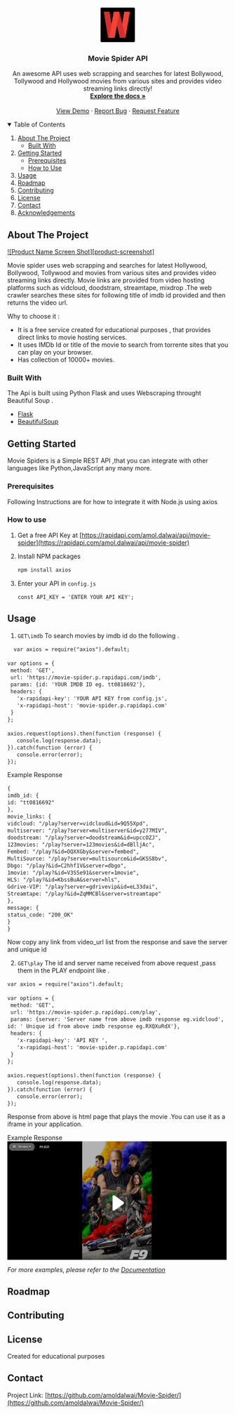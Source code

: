 
<!-- [![Contributors][contributors-shield]][contributors-url]
[![Forks][forks-shield]][forks-url]
[![Stargazers][stars-shield]][stars-url]
[![Issues][issues-shield]][issues-url]
[![MIT License][license-shield]][license-url]
[![LinkedIn][linkedin-shield]][linkedin-url] -->



<!-- PROJECT LOGO -->
<br />
<p align="center">
  <a href="https://github.com/othneildrew/Best-README-Template">
    <img src="https://github.com/amoldalwai/Movie-Spider/blob/main/WatchAnyMovieLogo.png" alt="Logo" width="80" height="80">
  </a>

  <h3 align="center">Movie Spider API</h3>

  <p align="center">
    An awesome API uses web scrapping and searches for latest Bollywood, Tollywood and Hollywood movies from various sites and provides video streaming links directly!
    <br />
    <a href="https://github.com/othneildrew/Best-README-Template"><strong>Explore the docs »</strong></a>
    <br />
    <br />
    <a href="https://github.com/othneildrew/Best-README-Template">View Demo</a>
    ·
    <a href="https://github.com/othneildrew/Best-README-Template/issues">Report Bug</a>
    ·
    <a href="https://github.com/othneildrew/Best-README-Template/issues">Request Feature</a>
  </p>
</p>



<!-- TABLE OF CONTENTS -->
<details open="open">
  <summary>Table of Contents</summary>
  <ol>
    <li>
      <a href="#about-the-project">About The Project</a>
      <ul>
        <li><a href="#built-with">Built With</a></li>
      </ul>
    </li>
    <li>
      <a href="#getting-started">Getting Started</a>
      <ul>
        <li><a href="#prerequisites">Prerequisites</a></li>
        <li><a href="#installation">How to Use</a></li>
      </ul>
    </li>
    <li><a href="#usage">Usage</a></li>
    <li><a href="#roadmap">Roadmap</a></li>
    <li><a href="#contributing">Contributing</a></li>
    <li><a href="#license">License</a></li>
    <li><a href="#contact">Contact</a></li>
    <li><a href="#acknowledgements">Acknowledgements</a></li>
  </ol>
</details>



<!-- ABOUT THE PROJECT -->
## About The Project

[![Product Name Screen Shot][product-screenshot]](https://example.com)

Movie spider uses web scrapping and searches for latest Hollywood, Bollywood, Tollywood and  movies from various sites and provides video streaming links directly.
Movie links are provided from video hosting platforms such as vidcloud, doodstram, streamtape, mixdrop .The web crawler searches these sites for following title of imdb id provided and then returns the video url.

Why to choose it :
* It is a free service created for educational purposes , that provides direct links to movie hosting services.
* It uses IMDb Id or title of the movie to search from torrente sites that you can play on your browser.
* Has collection of 10000+ movies.


### Built With

The Api is built using Python Flask and uses Webscraping throught Beautiful Soup .
* [Flask](https://flask.palletsprojects.com/en/2.0.x/)
* [BeautifulSoup](https://www.crummy.com/software/BeautifulSoup/bs4/doc/)


<!-- GETTING STARTED -->
## Getting Started

Movie Spiders is a Simple REST API ,that you can integrate with other languages like Python,JavaScript any many more.

### Prerequisites

Following Instructions are for how to integrate it with  Node.js using axios

### How to use

1. Get a free API Key at [https://rapidapi.com/amol.dalwai/api/movie-spider](https://rapidapi.com/amol.dalwai/api/movie-spider)

3. Install NPM packages
   ```sh
   npm install axios
   ```
4. Enter your API in `config.js`
   ```JS
   const API_KEY = 'ENTER YOUR API KEY';
   ```


<!-- USAGE EXAMPLES -->
## Usage
1. `GET\imdb`
To search movies by imdb id do the following .
 ```JS
   var axios = require("axios").default;

var options = {
  method: 'GET',
  url: 'https://movie-spider.p.rapidapi.com/imdb',
  params: {id: 'YOUR IMDB ID eg. tt0816692'},
  headers: {
    'x-rapidapi-key': 'YOUR API KEY from config.js',
    'x-rapidapi-host': 'movie-spider.p.rapidapi.com'
  }
};

axios.request(options).then(function (response) {
	console.log(response.data);
}).catch(function (error) {
	console.error(error);
});
 ```
 Example Response
 ```
 {
imdb_id: {
id: "tt0816692"
},
movie_links: {
vidcloud: "/play?server=vidcloud&id=9Q55Xpd",
multiserver: "/play?server=multiserver&id=y277MIV",
doodstream: "/play?server=doodstream&id=upccOZJ",
123movies: "/play?server=123movies&id=dBlljAc",
Fembed: "/play?&id=OQXXGby&server=fembed",
MultiSource: "/play?server=multisource&id=GKSS8bv",
Dbgo: "/play?&id=C2hhf1V&server=dbgo",
1movie: "/play?&id=V3SSe91&server=1movie",
HLS: "/play?&id=KbssBuA&server=hls",
Gdrive-VIP: "/play?server=gdrivevip&id=eL33dai",
Streamtape: "/play?&id=ZqMMCBl&server=streamtape"
},
message: {
status_code: "200_OK"
}
}
 ```
 Now copy any  link from video_url list from the response and save the server and unique id 

 
 2. `GET\play`
The id and server name received from above request ,pass them in the PLAY endpoint like  .
 ```JS
 var axios = require("axios").default;

var options = {
  method: 'GET',
  url: 'https://movie-spider.p.rapidapi.com/play',
  params: {server: 'Server name from above imdb response eg.vidcloud', id: ' Unique id from above imdb response eg.RXQXuRdX'},
  headers: {
    'x-rapidapi-key': 'API KEY ',
    'x-rapidapi-host': 'movie-spider.p.rapidapi.com'
  }
};

axios.request(options).then(function (response) {
	console.log(response.data);
}).catch(function (error) {
	console.error(error);
});
  ```
  
  Response from above is html page that plays the movie .You can use it as a iframe in your application.
 
  Example Response <br/>
  <img src="https://github.com/amoldalwai/Movie-Spider/blob/main/play_example_response.PNG" align="center" alt="example response play" width="500" height="270">
  
  


_For more examples, please refer to the [Documentation](https://rapidapi.com/amol.dalwai/api/movie-spider)_



<!-- ROADMAP -->
## Roadmap




<!-- CONTRIBUTING -->
## Contributing





<!-- LICENSE -->
## License

Created for educational purposes



<!-- CONTACT -->
## Contact


Project Link: [https://github.com/amoldalwai/Movie-Spider/](https://github.com/amoldalwai/Movie-Spider/)






